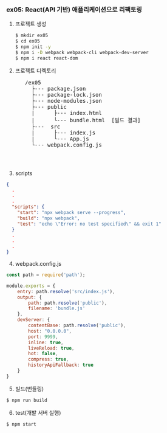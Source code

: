 ### ex05: React(API 기반) 애플리케이션으로 리팩토링
1. 프로젝트 생성
    ```bash
    $ mkdir ex05
    $ cd ex05
    $ npm init -y
    $ npm i -D webpack webpack-cli webpack-dev-server
    $ npm i react react-dom
    ```
2. 프로젝트 디렉토리
    <pre>
      /ex05
        ├--- package.json
        ├--- package-lock.json
        ├--- node-modules.json
        ├--- public
        |      ├--- index.html  
        |      └--- bundle.html  [빌드 결과]
        ├---  src
        |      ├--- index.js
        |      └--- App.js
        └--- webpack.config.js
    <pre>
3. scripts
```json
{
  .
  .
  .
  "scripts": {
    "start": "npx webpack serve --progress",
    "build": "npx webpack",
    "test": "echo \"Error: no test specified\" && exit 1"
  }
  .
  .
  .
}
```

4. webpack.config.js
```javascript
const path = require('path');

module.exports = {
    entry: path.resolve('src/index.js'),
    output: {
        path: path.resolve('public'),
        filename: 'bundle.js'
    },
    devServer: {
        contentBase: path.resolve('public'),
        host: "0.0.0.0",
        port: 9999,
        inline: true,
        liveReload: true,
        hot: false,
        compress: true,
        historyApiFallback: true
    }
}
```

5. 빌드(번들링)
```bash
$ npm run build 
```

6. test(개발 서버 실행)
```bash
$ npm start
```

